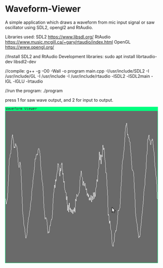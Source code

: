 # Waveform-Viewer
A simple application which draws a waveform from mic input signal or saw oscillator using SDL2, opengl2 and RtAudio.

Libraries used:
SDL2 https://www.libsdl.org/
RtAudio https://www.music.mcgill.ca/~gary/rtaudio/index.html
OpenGL https://www.opengl.org/

//Install SDL2 and RtAudio Development libraries:
sudo apt install librtaudio-dev libsdl2-dev

//compile:
g++ -g -O0 -Wall -o program main.cpp -I/usr/include/SDL2 -I /usr/include/GL -I /usr/include -I /usr/include/rtaudio -lSDL2 -lSDL2main -lGL -lGLU -lrtaudio

//run the program:
./program

press 1 for saw wave output, and 2 for input to output.

![Alt text](waveform-viewer-screenshot.jpg?raw=true "Screenshot")
